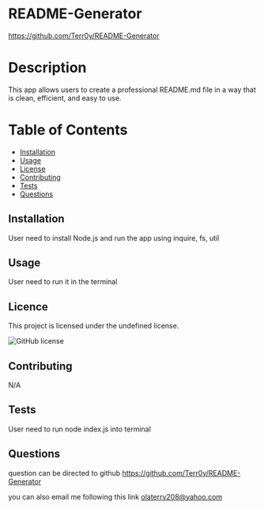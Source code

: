 # README-Generator
  https://github.com/Terr0y/README-Generator

# Description

This app allows users to create a professional README.md file in a way that is clean, efficient, and easy to use.

# Table of Contents

* [Installation](#installation)
* [Usage](#usage)
* [License](#license)
* [Contributing](#contributing)
* [Tests](#tests)
* [Questions](#questions)

## Installation

User need to install Node.js and run the app using inquire, fs, util 

## Usage

User need to run it in the terminal

## Licence

This project is licensed under the undefined license.

![GitHub license](https://img.shields.io/badge/license-MIT-blue.svg)


## Contributing

N/A

## Tests

User need to run node index.js into terminal

## Questions

question can be directed to github
https://github.com/Terr0y/README-Generator

you can also email me following this link
olaterry208@yahoo.com
